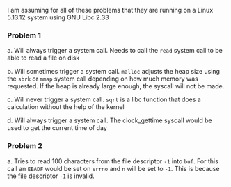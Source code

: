 I am assuming for all of these problems that they are running on a Linux 5.13.12 system using GNU Libc 2.33

### Problem 1

a. Will always trigger a system call. Needs to call the `read` system call to be able to read a file on disk

b. Will sometimes trigger a system call. `malloc` adjusts the heap size using the `sbrk` or `mmap` system call depending on how much memory was requested. If the heap is already large enough, the syscall will not be made.

c. Will never trigger a system call. `sqrt` is a libc function that does a calculation without the help of the kernel

d. Will always trigger a system call. The clock_gettime syscall would be used to get the current time of day

### Problem 2

a. Tries to read 100 characters from the file descriptor `-1` into `buf`. For this call an `EBADF` would be set on `errno` and `n` will be set to `-1`. This is because the file descriptor `-1` is invalid.